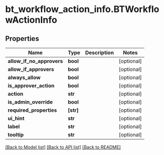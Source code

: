 # bt_workflow_action_info.BTWorkflowActionInfo

## Properties
Name | Type | Description | Notes
------------ | ------------- | ------------- | -------------
**allow_if_no_approvers** | **bool** |  | [optional] 
**allow_if_approvers** | **bool** |  | [optional] 
**always_allow** | **bool** |  | [optional] 
**is_approver_action** | **bool** |  | [optional] 
**action** | **str** |  | [optional] 
**is_admin_override** | **bool** |  | [optional] 
**required_properties** | **[str]** |  | [optional] 
**ui_hint** | **str** |  | [optional] 
**label** | **str** |  | [optional] 
**tooltip** | **str** |  | [optional] 

[[Back to Model list]](../README.md#documentation-for-models) [[Back to API list]](../README.md#documentation-for-api-endpoints) [[Back to README]](../README.md)


